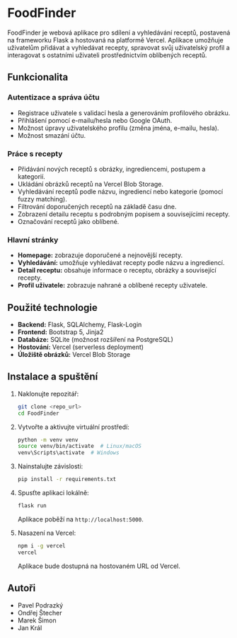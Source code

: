 # FoodFinder

FoodFinder je webová aplikace pro sdílení a vyhledávání receptů, postavená na frameworku Flask a hostovaná na platformě Vercel. Aplikace umožňuje uživatelům přidávat a vyhledávat recepty, spravovat svůj uživatelský profil a interagovat s ostatními uživateli prostřednictvím oblíbených receptů.

## Funkcionalita

### Autentizace a správa účtu

- Registrace uživatele s validací hesla a generováním profilového obrázku.
- Přihlášení pomocí e-mailu/hesla nebo Google OAuth.
- Možnost úpravy uživatelského profilu (změna jména, e-mailu, hesla).
- Možnost smazání účtu.

### Práce s recepty

- Přidávání nových receptů s obrázky, ingrediencemi, postupem a kategorií.
- Ukládání obrázků receptů na Vercel Blob Storage.
- Vyhledávání receptů podle názvu, ingrediencí nebo kategorie (pomocí fuzzy matching).
- Filtrování doporučených receptů na základě času dne.
- Zobrazení detailu receptu s podrobným popisem a souvisejícími recepty.
- Označování receptů jako oblíbené.

### Hlavní stránky

- **Homepage:** zobrazuje doporučené a nejnovější recepty.
- **Vyhledávání:** umožňuje vyhledávat recepty podle názvu a ingrediencí.
- **Detail receptu:** obsahuje informace o receptu, obrázky a související recepty.
- **Profil uživatele:** zobrazuje nahrané a oblíbené recepty uživatele.

## Použité technologie

- **Backend:** Flask, SQLAlchemy, Flask-Login
- **Frontend:** Bootstrap 5, Jinja2
- **Databáze:** SQLite (možnost rozšíření na PostgreSQL)
- **Hostování:** Vercel (serverless deployment)
- **Úložiště obrázků:** Vercel Blob Storage

## Instalace a spuštění

1. Naklonujte repozitář:
   ```bash
   git clone <repo_url>
   cd FoodFinder
   ```
2. Vytvořte a aktivujte virtuální prostředí:
   ```bash
   python -m venv venv
   source venv/bin/activate  # Linux/macOS
   venv\Scripts\activate  # Windows
   ```
3. Nainstalujte závislosti:
   ```bash
   pip install -r requirements.txt
   ```
4. Spusťte aplikaci lokálně:

   ```bash
   flask run
   ```

   Aplikace poběží na `http://localhost:5000`.

5. Nasazení na Vercel:
   ```bash
   npm i -g vercel
   vercel
   ```
   Aplikace bude dostupná na hostovaném URL od Vercel.

## Autoři

- Pavel Podrazký
- Ondřej Štecher
- Marek Šimon
- Jan Král
